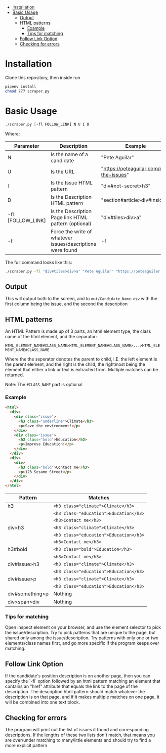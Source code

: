 - [Installation](#sec-1)
- [Basic Usage](#sec-2)
  - [Output](#sec-2-1)
  - [HTML patterns](#sec-2-2)
    - [Example](#sec-2-2-1)
    - [Tips for matching](#sec-2-2-2)
  - [Follow Link Option](#sec-2-3)
  - [Checking for errors](#sec-2-4)


# Installation<a id="sec-1"></a>

Clone this repository, then inside run

```bash
pipenv install
chmod 777 scraper.py
```

# Basic Usage<a id="sec-2"></a>

```bash
./scraper.py [-fl FOLLOW_LINK] N U I D
```

Where:

| Parameter          | Description                                                | Example                                   |
|------------------ |---------------------------------------------------------- |----------------------------------------- |
| N                  | Is the name of a candidate                                 | "Pete Aguilar"                            |
| U                  | Is the URL                                                 | "<https://peteaguilar.com/on-the-issues>" |
| I                  | Is the Issue HTML pattern                                  | "div#not-secret>h3"                       |
| D                  | Is the Description HTML pattern                            | "section#article>div#insides"             |
| -fl [FOLLOW\_LINK] | Is the Description Page link HTML pattern (optional)       | "div#tiles>div>a"                         |
| -f                 | Force the write of whatever issues/descriptions were found | -f                                        |

The full command looks like this:

```bash
./scraper.py -fl "div#tiles>div>a" "Pete Aguilar" "https://peteaguilar.com/on-the-issues/" "div#not-secret>h3" "section#article>div#insides"
```

## Output<a id="sec-2-1"></a>

This will output both to the screen, and to `out/Candidate_Name.csv` with the first column being the issue, and the second the description

## HTML patterns<a id="sec-2-2"></a>

An HTML Pattern is made up of 3 parts, an html element type, the class name of the html element, and the separator:

`HTML_ELEMENT_NAME#CLASS_NAME>HTML_ELEMENT_NAME#CLASS_NAME>...>HTML_ELEMENT_NAME#CLASS_NAME`

Where the the seperator denotes the parent to child, I.E. the left element is the parent element, and the right is the child, the rightmost being the element that either a link or text is extracted from. Multiple matches can be returned.

Note: The `#CLASS_NAME` part is optional

### Example<a id="sec-2-2-1"></a>

```html
<html>
  <div>
    <div class="issue">
      <h3 class="underline">Climate</h3>
      <p>Save the environment!</p>
    </div>
    <div class="issue">
      <h3 class="bold">Education</h3>
      <p>Improve Education!</p>
    </div>
  </div>
  <div>
    <div>
      <h3 class="bold">Contact me</h3>
      <p>123 Sesame Street</p>
    </div>
  </div>
</html>
```

| Pattern         | Matches                                |
|--------------- |-------------------------------------- |
| h3              | `<h3 class="climate">Climate</h3>`     |
|                 | `<h3 class="education">Education</h3>` |
|                 | `<h3>Contact me</h3>`                  |
| div>h3          | `<h3 class="climate">Climate</h3>`     |
|                 | `<h3 class="education">Education</h3>` |
|                 | `<h3>Contact me</h3>`                  |
| h3#bold         | `<h3 class="bold">Education</h3>`      |
|                 | `<h3>Contact me</h3>`                  |
| div#issue>h3    | `<h3 class="climate">Climate</h3>`     |
|                 | `<h3 class="education">Education</h3>` |
| div#issue>p     | `<h3 class="climate">Climate</h3>`     |
|                 | `<h3 class="education">Education</h3>` |
| div#something>p | Nothing                                |
| div>span>div    | Nothing                                |

### Tips for matching<a id="sec-2-2-2"></a>

Open inspect element on your browser, and use the element selector to pick the issue/description. Try to pick patterns that are unique to the page, but shared only among the issue/description. Try patterns with only one or two elements/class names first, and go more specific if the program keeps over matching.

## Follow Link Option<a id="sec-2-3"></a>

If the candidate's position description is on another page, then you can specify the \`-fl\` option followed by an html pattern matching an element that contains an "href" attribute that equals the link to the page of the description. The description html pattern should match whatever the description is on that page, and if it makes multiple matches on one page, it will be combined into one text block.

## Checking for errors<a id="sec-2-4"></a>

The program will print out the list of issues it found and corresponding descriptions. If the lengths of these two lists don't match, that means you are over/under matching to many/little elements and should try to find a more explicit pattern
